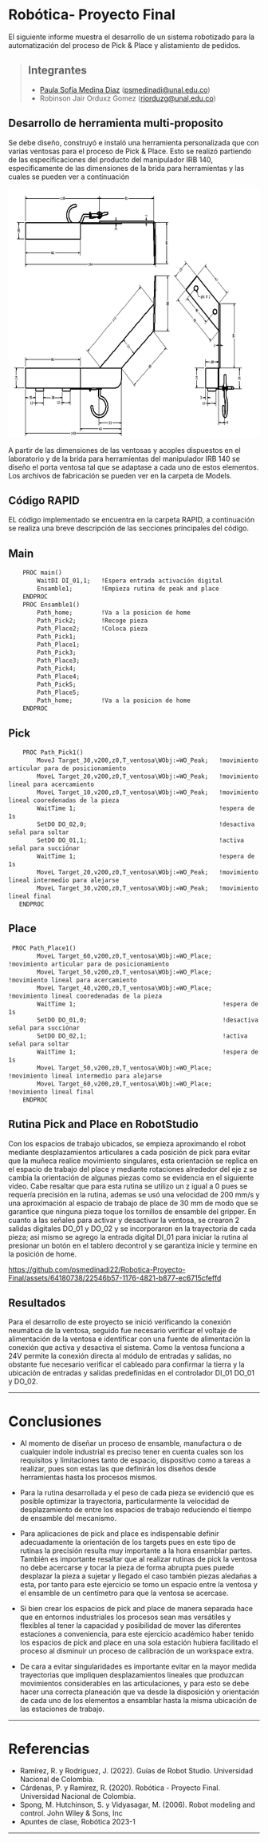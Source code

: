 # Robótica- Proyecto Final

El siguiente informe muestra el desarrollo de un sistema robotizado para la automatización del proceso de Pick & Place y alistamiento de pedidos.

> ## Integrantes
> 
> - [Paula Sofía Medina Diaz](https://github.com/psmedinadi22) (psmedinadi@unal.edu.co)
> - Robinson Jair Orduxz Gomez (rjorduzg@unal.edu.co)

Desarrollo de herramienta multi-proposito
-------
Se debe diseño, construyó e instaló una herramienta personalizada que con varias ventosas para el proceso  de Pick & Place. Esto se realizó partiendo de las especificaciones del producto del manipulador IRB 140, especificamente de las dimensiones de la brida para herramientas y las cuales se pueden ver a continuación

<p align="center"><img height=500 src="./Multimedia/tool.png" alt="Access to I/O system" /></p>

A partir de las dimensiones de las ventosas y acoples dispuestos en el laboratorio y de la brida para herramientas del manipulador IRB 140 se diseño el porta ventosa tal que se adaptase a cada uno de estos elementos. Los archivos de fabricación se pueden ver en la carpeta de Models.

Código RAPID
-----------------------
EL código implementado se encuentra en la carpeta RAPID, a continuación se realiza una breve descripción de las secciones principales del código.

## Main

```
    PROC main()
        WaitDI DI_01,1;   !Espera entrada activación digital 
        Ensamble1;        !Empieza rutina de peak and place
    ENDPROC
    PROC Ensamble1()
        Path_home;        !Va a la posicion de home
        Path_Pick2;       !Recoge pieza
        Path_Place2;      !Coloca pieza
        Path_Pick1;
        Path_Place1;
        Path_Pick3;
        Path_Place3;
        Path_Pick4;
        Path_Place4;
        Path_Pick5;
        Path_Place5;
        Path_home;        !Va a la posicion de home
    ENDPROC
```

## Pick

```
    PROC Path_Pick1()
        MoveJ Target_30,v200,z0,T_ventosa\WObj:=WO_Peak;   !movimiento articular para de posicionamiento
        MoveL Target_20,v200,z0,T_ventosa\WObj:=WO_Peak;   !movimiento lineal para acercamiento
        MoveL Target_10,v200,z0,T_ventosa\WObj:=WO_Peak;   !movimiento lineal cooredenadas de la pieza
        WaitTime 1;                                        !espera de 1s
        SetDO DO_02,0;                                     !desactiva señal para soltar
        SetDO DO_01,1;                                     !activa señal para succiónar
        WaitTime 1;                                        !espera de 1s
        MoveL Target_20,v200,z0,T_ventosa\WObj:=WO_Peak;   !movimiento lineal intermedio para alejarse
        MoveL Target_30,v200,z0,T_ventosa\WObj:=WO_Peak;   !movimiento lineal final 
   ENDPROC
```

## Place

```
 PROC Path_Place1()
        MoveL Target_60,v200,z0,T_ventosa\WObj:=WO_Place;   !movimiento articular para de posicionamiento
        MoveL Target_50,v200,z0,T_ventosa\WObj:=WO_Place;   !movimiento lineal para acercamiento
        MoveL Target_40,v200,z0,T_ventosa\WObj:=WO_Place;   !movimiento lineal cooredenadas de la pieza
        WaitTime 1;                                         !espera de 1s
        SetDO DO_01,0;                                      !desactiva señal para succiónar
        SetDO DO_02,1;                                      !activa señal para soltar
        WaitTime 1;                                         !espera de 1s
        MoveL Target_50,v200,z0,T_ventosa\WObj:=WO_Place;   !movimiento lineal intermedio para alejarse
        MoveL Target_60,v200,z0,T_ventosa\WObj:=WO_Place;   !movimiento lineal final 
    ENDPROC
```

Rutina Pick and Place en RobotStudio
-----

Con los espacios de trabajo ubicados, se empieza aproximando el robot mediante desplazamientos articulares a cada posición de pick para evitar que la muñeca realice movimiento singulares, esta orientación se replica en el espacio de trabajo del place y mediante rotaciones alrededor del eje z se cambia la orientación de algunas piezas como se evidencia en el siguiente video. Cabe resaltar que para esta rutina se utilizo un z igual a 0 pues se requería precisión en la rutina, ademas se usó una velocidad de 200 mm/s y una aproximación al espacio de trabajo de place de 30 mm de modo que se garantice que ninguna pieza toque los tornillos de ensamble del gripper. En cuanto a las señales para activar y desactivar la ventosa, se crearon 2 salidas digitales DO_01 y DO_02 y se incorporaron en la trayectoria de cada pieza; asi mismo se agrego la entrada digital DI_01 para iniciar la rutina al presionar un botón en el tablero decontrol y se garantiza inicie y termine en la posición de home.




https://github.com/psmedinadi22/Robotica-Proyecto-Final/assets/64180738/22546b57-1176-4821-b877-ec6715cfeffd




Resultados
----

Para el desarrollo de este proyecto se inició verificando la conexión neumática de la ventosa, seguido fue necesario verificar el voltaje de alimentación de la ventosa e identificar con una fuente de alimentación la conexión que activa y desactiva el sistema. Como la ventosa funciona a 24V permite la conexión directa al módulo de entradas y salidas, no obstante fue necesario verificar el cableado para confirmar la tierra y la ubicación de entradas y salidas predefinidas en el controlador DI_01 DO_01 y DO_02.

---
# Conclusiones
- Al momento de diseñar un proceso de ensamble, manufactura o de cualquier indole industrial es preciso tener en cuenta cuales son los requisitos y limitaciones tanto de espacio, dispositivo como a tareas a realizar, pues son estas las que definirán los diseños desde herramientas hasta los procesos mismos.

- Para la rutina desarrollada y el peso de cada pieza se evidenció que es posible optimizar la trayectoria, particularmente la velocidad de desplazamiento de entre los espacios de trabajo reduciendo el tiempo de ensamble del mecanismo.

- Para aplicaciones de pick and place es indispensable definir adecuadamente la orientación de los targets pues en este tipo de rutinas la precisión resulta muy importante a la hora ensamblar partes. También es importante resaltar que al realizar rutinas de pick la ventosa no debe acercarse y tocar la pieza de forma abrupta pues puede desplazar la pieza a sujetar y llegado el caso también piezas aledañas a esta, por tanto para este ejercicio se tomo un espacio entre la ventosa y el ensamble de un centímetro para que la ventosa se acercase.

- Si bien crear los espacios de pick and place de manera separada hace que en entornos industriales los procesos sean mas versátiles y flexibles al tener la capacidad y posibilidad de mover las diferentes estaciones a conveniencia, para este ejercicio académico haber tenido los espacios de pick and place en una sola estación hubiera facilitado el proceso al disminuir un proceso de calibración de un workspace extra.

- De cara a evitar singularidades es importante evitar en la mayor medida trayectorias que impliquen desplazamientos lineales que produzcan movimientos considerables en las articulaciones, y para esto se debe hacer una correcta planeación que va desde la disposición y orientación de cada uno de los elementos a ensamblar hasta la misma ubicación de las estaciones de trabajo.


---
# Referencias

- Ramírez, R. y Rodríguez, J. (2022). Guías de Robot Studio. Universidad Nacional de Colombia.
- Cárdenas, P. y Ramírez, R. (2020). Robótica - Proyecto Final. Universidad Nacional de Colombia.
- Spong, M. Hutchinson, S. y Vidyasagar, M. (2006). Robot modeling and control. John Wiley & Sons, Inc
- Apuntes de clase, Robótica 2023-1

---
